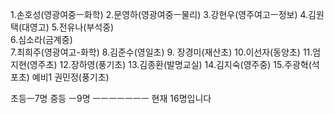 1.손호성(영광여중ㅡ화학)
2.문영하(영광여중ㅡ물리)
3.강현우(영주여고ㅡ정보)
4.김원택(대영고)
5.전유나(부석중)  
6.심소라(금계중)      
7.최희주(영광여고-화학)
8.김준수(영일초)
9. 장경미(재산초)
10.이선자(동양초)
11.엄지현(영주초)
12.장하영(풍기초)
13.김종환(발명교실)
14.김지숙(영주중)
15.주광혁(석포초)
예비1
권민정(풍기초)

초등ㅡ7명
중등 ㅡ9명
ㅡㅡㅡㅡㅡㅡㅡ
현재 16명입니다

